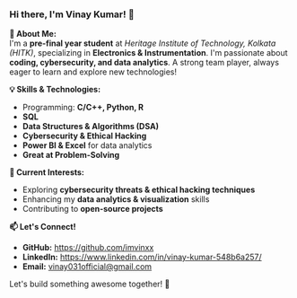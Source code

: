 ### Hi there, I'm Vinay Kumar! 👋  

**🚀 About Me:**  
I'm a **pre-final year student** at *Heritage Institute of Technology, Kolkata (HITK)*, specializing in **Electronics & Instrumentation**. I'm passionate about **coding, cybersecurity, and data analytics**. A strong team player, always eager to learn and explore new technologies!  

**💡 Skills & Technologies:**  
- Programming: **C/C++, Python, R**
- **SQL**
- **Data Structures & Algorithms (DSA)**  
- **Cybersecurity & Ethical Hacking**  
- **Power BI & Excel** for data analytics  
- **Great at Problem-Solving**  

**🔭 Current Interests:**  
- Exploring **cybersecurity threats & ethical hacking techniques**  
- Enhancing my **data analytics & visualization** skills  
- Contributing to **open-source projects**  

**📫 Let's Connect!**  
- **GitHub:** https://github.com/imvinxx
- **LinkedIn:** https://www.linkedin.com/in/vinay-kumar-548b6a257/  
- **Email:** vinay031official@gmail.com  

Let's build something awesome together! 🚀

